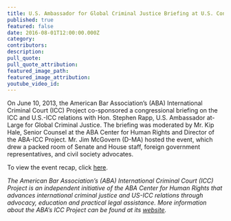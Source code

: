 ```yaml
---
title: U.S. Ambassador for Global Criminal Justice Briefing at U.S. Congress
published: true
featured: false
date: 2016-08-01T12:00:00.000Z
category:
contributors:
description:
pull_quote:
pull_quote_attribution:
featured_image_path:
featured_image_attribution:
youtube_video_id:
---
```



On June 10, 2013, the American Bar Association’s (ABA) International Criminal Court (ICC) Project co-sponsored a congressional briefing on the ICC and U.S.-ICC relations with Hon. Stephen Rapp, U.S. Ambassador at-Large for Global Criminal Justice. The briefing was moderated by Mr. Kip Hale, Senior Counsel at the ABA Center for Human Rights and Director of the ABA-ICC Project. Mr. Jim McGovern (D-MA) hosted the event, which drew a packed room of Senate and House staff, foreign government representatives, and civil society advocates.

To view the event recap, click [here](https://www.international-criminal-justice-today.org/events/us-ambassador-for-global-criminal-justice-briefing-at-us-congress/).

*The American Bar Association’s (ABA) International Criminal Court (ICC) Project is an independent initiative of the ABA Center for Human Rights that advances international criminal justice and US-ICC relations through advocacy, education and practical legal assistance. More information about the ABA’s ICC Project can be found at its [website](http://www.aba-icc.org/).*